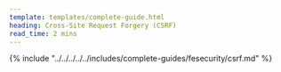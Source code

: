 ```yaml
---
template: templates/complete-guide.html
heading: Cross-Site Request Forgery (CSRF)
read_time: 2 mins
---
```


{% include "../../../../../includes/complete-guides/fesecurity/csrf.md" %}